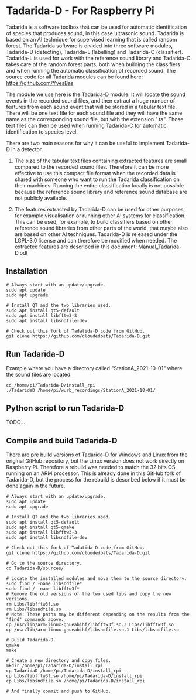 # Tadarida-D - For Raspberry Pi

Tadarida is a software toolbox that can be used for automatic identification of species that produces sound, in this case ultrasonic sound. Tadarida is based on an AI technique for supervised learning that is called random forest. The Tadarida software is divided into three software modules, Tadarida-D (detecting), Tadarida-L (labelling) and Tadarida-C (classifier). Tadarida-L is used for work with the reference sound library and Tadarida-C takes care of the random forest parts, both when building the classifiers and when running the automatic classification of recorded sound. The source code for all Tadarida modules can be found here: https://github.com/YvesBas

The module we use here is the Tadarida-D module. It will locate the sound events in the recorded sound files, and then extract a huge number of features from each sound event that will be stored in a tabular text file. There will be one text file for each sound file and they will have the same name as the corresponding sound file, but with the extension ".ta". Those text files can then be used when running Tadarida-C for automatic identification to species level.

There are two main reasons for why it can be useful to implement Tadarida-D in a detector.

1. The size of the tabular text files containing extracted features are small compared to the recorded sound files. Therefore it can be more effective to use this compact file format when the recorded data is shared with someone who want to run the Tadarida classification on their machines. Running the entire classification locally is not possible because the reference sound library and reference sound database are not publicly available.

2. The features extracted by Tadarida-D can be used for other purposes, for example visualisation or running other AI systems for classification. This can be used, for example, to build classifiers based on other reference sound libraries from other parts of the world, that maybe also are based on other AI techniques. Tadarida-D is released under the LGPL-3.0 license and can therefore be modified when needed. The extracted features are described in this document: Manual_Tadarida-D.odt

## Installation

    # Always start with an update/upgrade.
    sudo apt update
    sudo apt upgrade

    # Install QT and the two libraries used.
    sudo apt install qt5-default
    sudo apt install libfftw3-3
    sudo apt install libsndfile-dev

    # Check out this fork of Tadatida-D code from GitHub.
    git clone https://github.com/cloudedbats/Tadarida-D.git

## Run Tadarida-D

Example where you have a directory called "StationA_2021-10-01" where the sound files are located.

    cd /home/pi/Tadarida-D/install_rpi
    ./TadaridaD /home/pi/wurb_recordings/StationA_2021-10-01/

## Python script to run Tadarida-D

TODO...

## Compile and build Tadarida-D

There are pre build versions of Tadarida-D for Windows and Linux from the original GitHub repository, but the Linux version does not work directly on Raspberry Pi. Therefore a rebuild was needed to match the 32 bits OS running on an ARM processor.
This is already done in this GitHub fork of Tadarida-D, but the process for the rebuild is described below if it must be done again in the future.

    # Always start with an update/upgrade.
    sudo apt update
    sudo apt upgrade

    # Install QT and the two libraries used. 
    sudo apt install qt5-default
    sudo apt install qt5-qmake
    sudo apt install libfftw3-3
    sudo apt install libsndfile-dev

    # Check out this fork of Tadatida-D code from GitHub.
    git clone https://github.com/cloudedbats/Tadarida-D.git

    # Go to the source directory.
    cd Tadarida-D/sources/

    # Locate the installed modules and move them to the source directory. 
    sudo find / -name libsndfile*
    sudo find / -name libfftw3f*
    # Remove the old versions of the two used libs and copy the new versions.
    rm Libs/libfftw3f.so 
    rm Libs/libsndfile.so
    # Note: These paths may be different depending on the results from the "find" commands above.
    cp /usr/lib/arm-linux-gnueabihf/libfftw3f.so.3 Libs/libfftw3f.so
    cp /usr/lib/arm-linux-gnueabihf/libsndfile.so.1 Libs/libsndfile.so

    # Build Tadarida-D. 
    qmake
    make

    # Create a new directory and copy files.
    mkdir /home/pi/Tadarida-D/install_rpi
    cp TadaridaD /home/pi/Tadarida-D/install_rpi
    cp Libs/libfftw3f.so /home/pi/Tadarida-D/install_rpi
    cp Libs/libsndfile.so /home/pi/Tadarida-D/install_rpi
    
    # And finally commit and push to GitHub.
    
